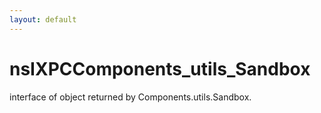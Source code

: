```yaml
---
layout: default
---
```


# nsIXPCComponents_utils_Sandbox #
  
interface of object returned by Components.utils.Sandbox.  
  
